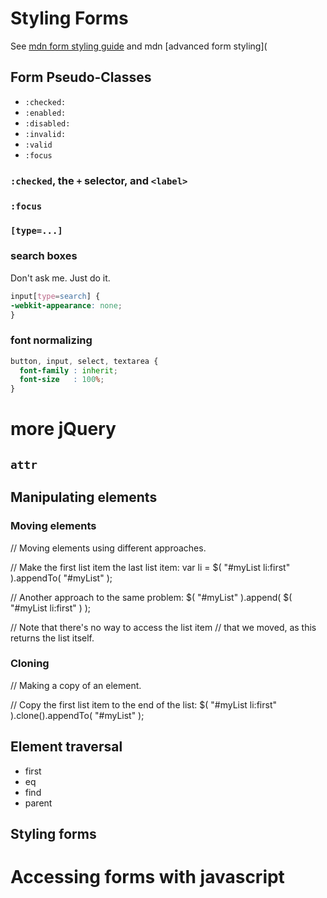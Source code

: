 # Styling Forms

See [mdn form styling guide](https://developer.mozilla.org/en-US/docs/Web/Guide/HTML/Forms/Styling_HTML_forms) and mdn [advanced form styling](
## Form Pseudo-Classes

* `:checked:`
* `:enabled:`
* `:disabled:`
* `:invalid:`
* `:valid`
* `:focus`

### `:checked`, the `+` selector, and `<label>`

### `:focus`

### `[type=...]`

### search boxes
Don't ask me. Just do it.
```css
input[type=search] {
-webkit-appearance: none;
}
```

### font normalizing
```css
button, input, select, textarea {
  font-family : inherit;
  font-size   : 100%;
}
```

# more jQuery




## `attr`

## Manipulating elements
### Moving elements
// Moving elements using different approaches.
 
// Make the first list item the last list item:
var li = $( "#myList li:first" ).appendTo( "#myList" );
 
// Another approach to the same problem:
$( "#myList" ).append( $( "#myList li:first" ) );
 
// Note that there's no way to access the list item
// that we moved, as this returns the list itself.

### Cloning
// Making a copy of an element.
 
// Copy the first list item to the end of the list:
$( "#myList li:first" ).clone().appendTo( "#myList" );

## Element traversal

* first
* eq
* find
* parent




## Styling forms

# Accessing forms with javascript